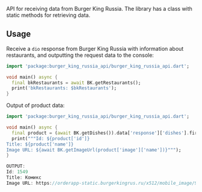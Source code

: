 API for receiving data from Burger King Russia. The library has a class with static methods for retrieving data.

## Usage

Receive a `dio` response from Burger King Russia with information about restaurants, and outputting the request data to the console:

```dart
import 'package:burger_king_russia_api/burger_king_russia_api.dart';

void main() async {
  final bkRestaurants = await BK.getRestaurants();
  print('bkRestaurants: $bkRestaurants');
}
```

Output of product data:

```dart
import 'package:burger_king_russia_api/burger_king_russia_api.dart';

void main() async {
  final product = (await BK.getDishes()).data['response']['dishes'].first;
  print("""Id: ${product['id']}
Title: ${product['name']}
Image URL: ${await BK.getImageUrl(product['image']['name'])}""");
}

OUTPUT:
Id: 1549
Title: Комикс
Image URL: https://orderapp-static.burgerkingrus.ru/x512/mobile_image/92e135c02698e6d541e6099d3e58543d.png
```